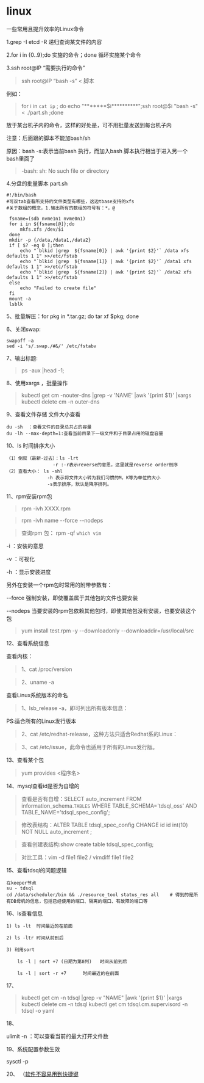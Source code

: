 # linux
一些常用且提升效率的Linux命令

1.grep -I etcd -R 递归查询某文件的内容

2.for i in {0..9};do 实施的命令；done 循环实施某个命令

3.ssh root@IP “需要执行的命令”
>    ssh root@IP “bash -s” < 脚本

例如：

> for i in `cat ip` ; do echo "*******$i**********";ssh root@$i  "bash -s" <  ./part.sh ;done

放于某台机子内的命令，这样的好处是，可不用批量发送到每台机子内

注意：后面跟的脚本不能加bash/sh

原因：bash -s:表示当前bash 执行，而加入bash 脚本执行相当于进入另一个bash里面了

> -bash: sh: No such file or directory


4.分盘的批量脚本 part.sh

```
#!/bin/bash
#可双tab查看所支持的文件类型有哪些，这边tbase支持的xfs
#关于数组的概念，1.输出所有的数组的符号有：*，@
```
```
 fsname=(sdb nvme1n1 nvme0n1)
 for i in ${fsname[@]};do
     mkfs.xfs /dev/$i
 done    
 mkdir -p {/data,/data1,/data2}
 if [ $? -eq 0 ];then
     echo "`blkid |grep  ${fsname[0]} | awk '{print $2}'` /data xfs defaults 1 1" >>/etc/fstab
     echo "`blkid |grep  ${fsname[1]} | awk '{print $2}'` /data1 xfs defaults 1 1" >>/etc/fstab
     echo "`blkid |grep  ${fsname[2]} | awk '{print $2}'` /data2 xfs defaults 1 1" >>/etc/fstab
 else
     echo "Failed to create file"
 fi
 mount -a
 lsblk
```
5、批量解压：for pkg in *.tar.gz; do tar xf $pkg; done

6、关闭swap:

```
swapoff –a
sed -i 's/.swap./#&/' /etc/fstabv
```

7、输出标题:
> ps -aux |head  -1;

8、使用xargs ，批量操作
> kubectl get cm -nouter-dns |grep -v 'NAME' |awk '{print $1}' |xargs kubectl delete cm -n outer-dns

9、查看文件存储
文件大小查看
```
du -sh  ：查看文件的目录总共占的容量
du -lh --max-depth=1:查看当前目录下一级文件和子目录占用的磁盘容量

```

10、ls 时间排序大小

```
（1）倒叙（最新-过去）：ls -lrt 
                 -r :-r表示reverse的意思，这里就是reverse order倒序
（2）查看大小： ls -shl
               -h 表示将文件大小转为我们习惯的M，K等为单位的大小
               -s表示排序，默认是降序排列。

```
11、rpm安装rpm包

> rpm -ivh XXXX.rpm

> rpm -ivh name --force --nodeps 

> 查询rpm 包： rpm -qf  `which vim`

-i ：安装的意思

-v ：可视化

-h ：显示安装进度

另外在安装一个rpm包时常用的附带参数有：

--force 强制安装，即使覆盖属于其他包的文件也要安装

--nodeps 当要安装的rpm包依赖其他包时，即使其他包没有安装，也要安装这个包
 
> yum install test.rpm -y --downloadonly --downloaddir=/usr/local/src 

12、查看系统信息

查看内核：

> 1、cat /proc/version

> 2、uname -a

查看Linux系统版本的命名

> 1、lsb_release -a，即可列出所有版本信息：

PS:适合所有的Linux发行版本

> 2、cat /etc/redhat-release，这种方法只适合Redhat系的Linux：

> 3、cat /etc/issue，此命令也适用于所有的Linux发行版。

13、查看某个包

> yum provides <程序名>

14、mysql查看id是否为自增的

> 查看是否有自增：SELECT auto_increment FROM information_schema.`TABLES` WHERE TABLE_SCHEMA='tdsql_oss' AND TABLE_NAME='tdsql_spec_config';

> 修改表结构：ALTER TABLE tdsql_spec_config CHANGE id id int(10) NOT NULL auto_increment ;

> 查看创建表结构:show create table tdsql_spec_config;

> 对比工具：vim -d file1 file2 / vimdiff file1 file2

15、查看tdsql的问题逻辑

```
在keeper节点
su - tdsql
cd /data/scheduler/bin && ./resource_tool status_res all    # 得到的是所有DB母机的信息，包括已经使用的端口、隔离的端口、有故障的端口等
```

16、ls查看信息

```
1) ls -lt  时间最近的在前面

2) ls -ltr 时间从前到后

3) 利用sort

    ls -l | sort +7 (日期为第8列)   时间从前到后

    ls -l | sort -r +7      时间最近的在前面
```

17、

> kubectl get cm -n tdsql |grep -v "NAME" |awk '{print $1}' |xargs kubectl delete cm -n tdsql
> kubectl get cm tdsql.cm.supervisord -n tdsql -o yaml

18、

ulimit -n ：可以查看当前的最大打开文件数

19、系统配置参数生效

sysctl -p

20、
（[软件不容易用到快捷键](https://github.com/nicoleShuaihui/linux/issues/28#issue-599439238)
